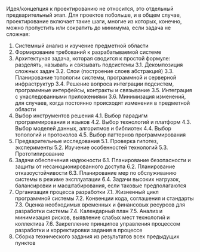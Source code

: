 Идея/концепция к проектированию не относится, это отдельный предварительный этап. Для проектов побольше, и в общем случае, проектирование включает такие шаги, многие из которых, конечно, можно пропустить или сократить до минимума, если задача не сложная:
1. Системный анализ и изучение предметной области
2. Формирование требований к разрабатываемой системе
3. Архитектуная задача, которая сводится к простой формуле: разделять, называть и связывать подсистемы
3.1. Декомпозиция сложных задач
3.2. Слои (построение слоев абстракций)
3.3. Планирование топологии системы, программной и серверной инфраструктур
3.4. Решение вопроса интеграции подсистем, программные интерфейсы, контракты и связывание
3.5. Интеграция с унаследованными приложениями
3.6. Минимизация изменений, для случаев, когда постоянно происходят изменения в предметной области
4. Выбор инструментов решения
4.1. Выбор парадигм программирования и языков
4.2. Выбор технологий и платформ
4.3. Выбор моделей данных, алгоритмов и библиотек
4.4. Выбор топологий и протоколов
4.5. Выбор паттернов программирования
5. Предварительные исследования
5.1. Проверка гипотез, эксперименты
5.2. Изучение особенностей технологий
5.3. Прототипирование
6. Задачи обеспечения надежности
6.1. Планирование безопасности и защиты от несанкционированного доступа
6.2. Планирование отказоустойчивости
6.3. Планирование мер по обслуживанию системы в режиме эксплуатации
6.4. Задачи высоких нагрузок, балансировки и масштабирования, если таковые предполагаются
7. Организация процесса разработки
7.1. Жизненный цикл программной системы
7.2. Конвенции кода, соглашения и стандарты
7.3. Оценка необходимых временных и финансовых ресурсов для разработки системы
7.4. Календарный план
7.5. Анализ и минимизация рисков, выявление слабых мест технологий и коллектива
7.6. Закрепление принципов управления процессом разработки и корректировки задания в процессе
8. Сборка технического задания из результатов всех предыдущих пунктов
